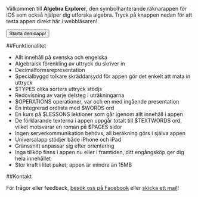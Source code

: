 Välkommen till **Algebra Explorer**, den symbolhanterande räknarappen för iOS som också hjälper dig utforska algebra. Tryck på knappen nedan för att testa appen direkt här i webbläsaren!

<button type='button' class='btn btn-default launchbutton'>Starta demoapp!</button>

##Funktionalitet

*    Allt innehåll på svenska och engelska
*    Algebraisk förenkling av uttryck du skriver in
*    Decimalformsrepresentation
*    Specialbyggd tolkare skräddarsydd för appen gör det enkelt att mata in uttryck
*    $TYPES olika sorters uttryck stödjs
*    Redovisning av varje delsteg i uträkningarna
*    $OPERATIONS operationer, var och en med ingående presentation
*    En integrerad ordlista med $WORDS ord
*    En kurs på $LESSONS lektioner som går igenom allt innehåll i appen
*    De förklarande texterna i appen uppgår totalt till $TEXTWORDS ord, vilket motsvarar en roman på $PAGES sidor
*    Ingen serverkommunikation behövs, all beräkning görs i själva appen
*    Universalapp stödjer både iPhone och iPad
*    Gränssnitt anpassar sig efter orientering
*    Inga tillköp finns i appen nu eller i framtiden, ditt engångsköp ger dig hela innehållet
*    Stor kraft i litet paket; appen är mindre än 15MB

##Kontakt

För frågor eller feedback, [besök oss på Facebook](http://facebook.com/algebraexplorer) eller [skicka ett mail](mailto:david@krawaller.se)!
